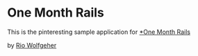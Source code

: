 # One Month Rails

This is the pinteresting sample application for
[*One Month Rails](http://onemonthrails.com)

by [Rio Wolfgeher](http://www.riowolfgeher.com)